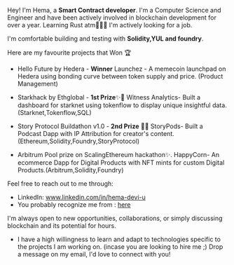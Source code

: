 Hey! I'm Hema, a **Smart Contract developer**. I'm a Computer Science and Engineer and have been actively involved in blockchain development for over a year. Learning Rust atm👩🏽‍💻
I'm actively looking for a job.

I'm comfortable building and testing with **Solidity,YUL and foundry**. 


Here are my favourite projects that Won 🏆 

- Hello Future by Hedera - **Winner**
  Launchez - A memecoin launchpad on Hedera using bonding curve between token supply and price. (Product Management)


- Starkhack by Ethglobal - **1st Prize**✨🥇
  Witness Analytics- Built a dashboard for starknet using tokenflow to display unique insightful data.(Starknet,Tokenflow,SQL)
  
- Story Protocol Buildathon v1.0 -  **2nd Prize** 🥇🙌
  StoryPods-  Built a Podcast Dapp with IP Attribution for creator's content.(Ethereum,Solidity,Foundry,StoryProtocol)
  
- Arbitrum Pool prize on ScalingEthereum hackathon✨.
  HappyCorn- An ecommerce Dapp for Digital Products with NFT mints for custom Digital Products.(Arbitrum,Solidity,Foundry)
  



Feel free to reach out to me through:
- LinkedIn: www.linkedin.com/in/hema-devi-u
- You probably recognize me from : [here](https://www.youtube.com/channel/UCb-QvPY46LgMuuyaB3yuoAQ)
  
I'm always open to new opportunities, collaborations, or simply discussing blockchain and its potential for hours.
- I have a high willingness to learn and adapt to technologies specific to the projects I am working on. (incase you are looking to hire me ;) 
Drop a message on my email, I'd love to connect with you!
